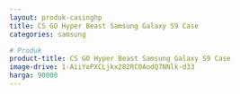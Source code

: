 ```yaml
---
layout: produk-casinghp
title: CS GO Hyper Beast Samsung Galaxy S9 Case
categories: samsung

# Produk
product-title: CS GO Hyper Beast Samsung Galaxy S9 Case
image-drive: 1-AiiYoPXCLjkx282RC0AodQ7NNlk-d33
harga: 90000
---
```

